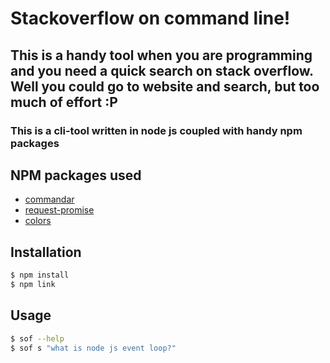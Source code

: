 # Stackoverflow on command line!

## This is a handy tool when you are programming and you need a quick search on stack overflow. Well you could go to website and search, but too much of effort :P

### This is a cli-tool written in node js coupled with handy npm packages

## NPM packages used
  - [commandar]
  - [request-promise]
  - [colors]
  
  [commandar]:https://www.npmjs.com/package/commander
  [request-promise]:https://www.npmjs.com/package/request-promise
  [colors]:https://www.npmjs.com/package/colors
  
  
  ## Installation
  ```sh
  $ npm install
  $ npm link
  ```
  
  ## Usage
  ```sh
  $ sof --help
  $ sof s "what is node js event loop?"
  ```
 
  
  
  
